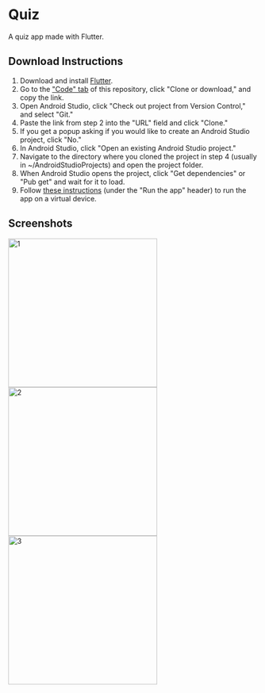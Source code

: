 # Quiz
A quiz app made with Flutter.

## Download Instructions
1. Download and install [Flutter](http://flutter.dev/).
2. Go to the ["Code" tab](https://github.com/R-Taneja/flutter-quiz) of this repository, click "Clone or download," and copy the link.
3. Open Android Studio, click "Check out project from Version Control," and select "Git."
4. Paste the link from step 2 into the "URL" field and click "Clone."
5. If you get a popup asking if you would like to create an Android Studio project, click "No."
6. In Android Studio, click "Open an existing Android Studio project."
7. Navigate to the directory where you cloned the project in step 4 (usually in ~/AndroidStudioProjects) and open the project folder.
8. When Android Studio opens the project, click "Get dependencies" or "Pub get" and wait for it to load.
9. Follow [these instructions](https://flutter.dev/docs/get-started/test-drive) (under the "Run the app" header) to run the app on a virtual device.

## Screenshots

<img src="https://user-images.githubusercontent.com/47066511/66089786-af229600-e54e-11e9-897d-0a64adad21fd.png" width="300" alt="1">
<img src="https://user-images.githubusercontent.com/47066511/66089789-b184f000-e54e-11e9-9d53-6631b5c18fc1.png" width="300" alt="2">
<img src="https://user-images.githubusercontent.com/47066511/66089797-b47fe080-e54e-11e9-935a-c9c172f8c7b8.png" width="300" alt="3">
